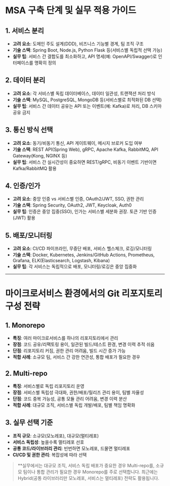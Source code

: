 # MSA 구축 단계 및 실무 적용 가이드

## 1. 서비스 분리
- **고려 요소**: 도메인 주도 설계(DDD), 비즈니스 기능별 경계, 팀 조직 구조
- **기술 스택**: Spring Boot, Node.js, Python Flask 등(서비스별 독립적 선택 가능)
- **실무 팁**: 서비스 간 결합도를 최소화하고, API 명세(예: OpenAPI/Swagger)로 인터페이스를 명확히 정의

## 2. 데이터 분리
- **고려 요소**: 각 서비스별 독립 데이터베이스, 데이터 일관성, 트랜잭션 처리 방식
- **기술 스택**: MySQL, PostgreSQL, MongoDB 등(서비스별로 최적화된 DB 선택)
- **실무 팁**: 서비스 간 데이터 공유는 API 또는 이벤트(예: Kafka)로 처리, DB 스키마 공유 금지

## 3. 통신 방식 선택
- **고려 요소**: 동기/비동기 통신, API 게이트웨이, 메시지 브로커 도입 여부
- **기술 스택**: REST API(Spring Web), gRPC, Apache Kafka, RabbitMQ, API Gateway(Kong, NGINX 등)
- **실무 팁**: 서비스 간 실시간성이 중요하면 REST/gRPC, 비동기 이벤트 기반이면 Kafka/RabbitMQ 활용

## 4. 인증/인가
- **고려 요소**: 중앙 인증 vs 서비스별 인증, OAuth2/JWT, SSO, 권한 관리
- **기술 스택**: Spring Security, OAuth2, JWT, Keycloak, Auth0
- **실무 팁**: 인증은 중앙 집중(SSO), 인가는 서비스별 세분화 권장. 토큰 기반 인증(JWT) 활용

## 5. 배포/모니터링
- **고려 요소**: CI/CD 파이프라인, 무중단 배포, 서비스 헬스체크, 로깅/모니터링
- **기술 스택**: Docker, Kubernetes, Jenkins/GitHub Actions, Prometheus, Grafana, ELK(Elasticsearch, Logstash, Kibana)
- **실무 팁**: 각 서비스는 독립적으로 배포, 모니터링/로깅은 중앙 집중화

---

# 마이크로서비스 환경에서의 Git 리포지토리 구성 전략

## 1. Monorepo
- **특징**: 여러 마이크로서비스를 하나의 리포지토리에서 관리
- **장점**: 코드 공유/리팩토링 용이, 일관된 빌드/테스트 환경, 변경 이력 추적 쉬움
- **단점**: 리포지토리 커짐, 권한 관리 어려움, 빌드 시간 증가 가능
- **적합 사례**: 소규모 팀, 서비스 간 강한 연관성, 통합 배포가 필요한 경우

## 2. Multi-repo
- **특징**: 서비스별로 독립 리포지토리 운영
- **장점**: 서비스별 독립성 극대화, 권한/배포/릴리즈 관리 용이, 팀별 자율성
- **단점**: 코드 중복 가능성, 공통 모듈 관리 어려움, 변경 이력 분산
- **적합 사례**: 대규모 조직, 서비스별 독립 개발/배포, 팀별 책임 명확화

## 3. 실무 선택 기준
- **조직 규모**: 소규모(모노레포), 대규모(멀티레포)
- **서비스 독립성**: 높을수록 멀티레포 선호
- **공통 코드/라이브러리 관리**: 빈번하면 모노레포, 드물면 멀티레포
- **CI/CD 및 권한 관리**: 복잡성에 따라 선택

> **실무에서는 대규모 조직, 서비스 독립 배포가 중요한 경우 Multi-repo를, 소규모 팀이나 통합 관리가 필요한 경우 Monorepo를 주로 선택합니다. 최근에는 Hybrid(공통 라이브러리만 모노레포, 서비스는 멀티레포) 전략도 활용됩니다. 